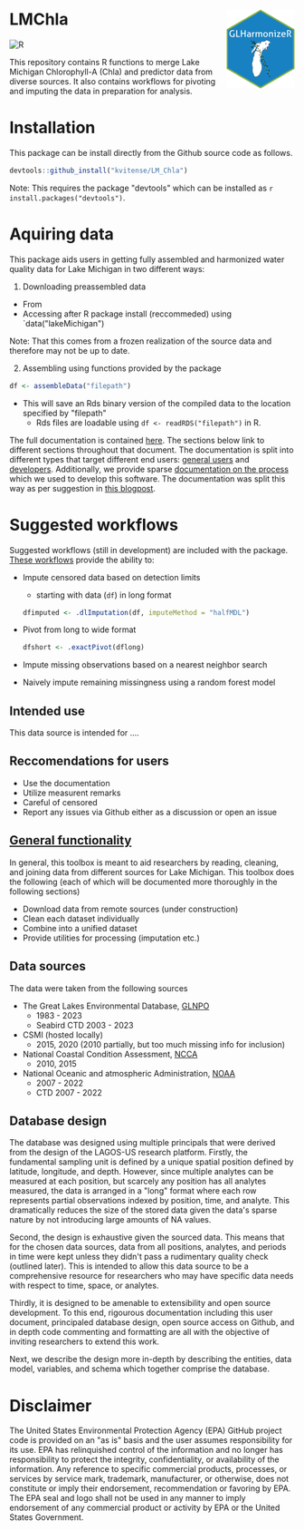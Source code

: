 # LMChla <img src="man/figures/logo.png" align="right" height="139" alt="" />

![R](https://img.shields.io/badge/r-%23276DC3.svg?style=for-the-badge&logo=r&logoColor=white)

<!-- badges: start -->
<!--[![R-CMD-check](https://github.com/kvitense/LM_Chla/actions/workflows/R-CMD-check.yaml/badge.svg)](https://github.com/kvitense/LM_Chla/actions/workflows/R-CMD-check.yaml)-->
<!-- badges: end -->

This repository contains R functions to merge Lake Michigan Chlorophyll-A (Chla) and predictor data from diverse sources. It also contains workflows for pivoting and imputing the data in preparation for analysis.

# Installation
This package can be install directly from the Github source code as follows.

```r
devtools::github_install("kvitense/LM_Chla")
```

Note: This requires the package "devtools" which can be installed as `r install.packages("devtools")`.


# Aquiring data
This package aids users in getting fully assembled and harmonized water quality data for Lake Michigan in two different ways:

1) Downloading preassembled data
  - From 
  - Accessing after R package install (reccommeded) using `data("lakeMichigan")

Note: That this comes from a frozen realization of the source data and therefore may not be up to date.

2) Assembling using functions provided by the package

```r
df <- assembleData("filepath")
```
- This will save an Rds binary version of the compiled data to the location specified by "filepath"
  - Rds files are loadable using `df <- readRDS("filepath")` in R.


The full documentation is contained [here](docs/UserInfo.md). The sections below link to different sections throughout that document. The documentation is split into different types that target different end users: [general users](#user-documentation) and [developers](#developer-documentation). Additionally, we provide sparse [documentation on the process](#processtechnical-documentation) which we used to develop this software. The documentation was split this way as per suggestion in [this blogpost](https://helpjuice.com/blog/software-documentation).

# Suggested workflows
Suggested workflows (still in development) are included with the package. [These workflows](R/postProcessing.R) provide the ability to:

- Impute censored data based on detection limits
  - starting with data (`df`) in long format
  ```r
  dfimputed <- .dlImputation(df, imputeMethod = "halfMDL")
  ```

- Pivot from long to wide format
  ```r
  dfshort <- .exactPivot(dflong)
  ```
- Impute missing observations based on a nearest neighbor search
- Naively impute remaining missingness using a random forest model

## Intended use
This data source is intended for ....

## Reccomendations for users
- Use the documentation
- Utilize measurent remarks
- Careful of censored
- Report any issues via Github either as a discussion or open an issue

## [General functionality](docs/useNdesign.md)
In general, this toolbox is meant to aid researchers by reading, cleaning, and joining data from different sources for Lake Michigan. This toolbox does the following (each of which will be documented more thoroughly in the following sections)

- Download data from remote sources (under construction)
- Clean each dataset individually
- Combine into a unified dataset
- Provide utilities for processing (imputation etc.)

## Data sources
The data were taken from the following sources

- The Great Lakes Environmental Database, [GLNPO](https://cdx.epmeea.gov/)
  - 1983 - 2023
  - Seabird CTD 2003 - 2023
- CSMI (hosted locally)
  - 2015, 2020 (2010 partially, but too much missing info for inclusion)
- National Coastal Condition Assessment, [NCCA](https://www.epa.gov/national-aquatic-resource-surveys/ncca)
  - 2010, 2015
- National Oceanic and atmospheric Administration, [NOAA](https://www.noaa.gov/)
  - 2007 - 2022
  - CTD 2007 - 2022

## Database design
The database was designed using multiple principals that were derived from the design of the LAGOS-US research platform. Firstly, the fundamental sampling unit is defined by a unique spatial position defined by latitude, longitude, and depth. However, since multiple analytes can be measured at each position, but scarcely any position has all analytes measured, the data is arranged in a "long" format where each row represents partial observations indexed by position, time, and analyte. This dramatically reduces the size of the stored data given the data's sparse nature by not introducing large amounts of NA values.

Second, the design is exhaustive given the sourced data. This means that for the chosen data sources, data from all positions, analytes, and periods in time were kept unless they didn't pass a rudimentary quality check (outlined later). This is intended to allow this data source to be a comprehensive resource for researchers who may have specific data needs with respect to time, space, or analytes.

Thirdly, it is designed to be amenable to extensibility and open source development. To this end, rigourous documentation including this user document, principaled database design, open source access on Github, and in depth code commenting and formatting are all with the objective of inviting researchers to extend this work.

Next, we describe the design more in-depth by describing the entities, data model, variables, and schema which together comprise the database.




# Disclaimer
The United States Environmental Protection Agency (EPA) GitHub project code is provided on an "as is" basis and the user assumes responsibility for its use. EPA has relinquished control of the information and no longer has responsibility to protect the integrity, confidentiality, or availability of the information. Any reference to specific commercial products, processes, or services by service mark, trademark, manufacturer, or otherwise, does not constitute or imply their endorsement, recommendation or favoring by EPA. The EPA seal and logo shall not be used in any manner to imply endorsement of any commercial product or activity by EPA or the United States Government.
